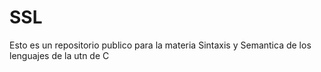 # SSL
Esto es un repositorio publico para la materia Sintaxis y Semantica de los lenguajes de la utn de C
